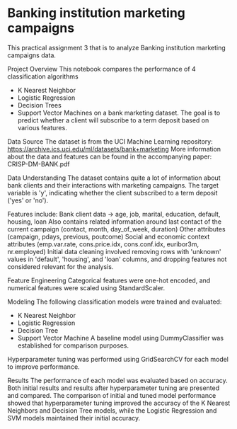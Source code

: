 # Banking institution marketing campaigns
This practical assignment 3 that is to analyze Banking institution marketing campaigns data.

Project Overview
This notebook compares the performance of 4 classification algorithms
- K Nearest Neighbor
- Logistic Regression
- Decision Trees
- Support Vector Machines
on a bank marketing dataset. The goal is to predict whether a client will subscribe to a term deposit based on various features.

Data Source
The dataset is from the UCI Machine Learning repository: https://archive.ics.uci.edu/ml/datasets/bank+marketing
More information about the data and features can be found in the accompanying paper: CRISP-DM-BANK.pdf

Data Understanding
The dataset contains quite a lot of information about bank clients and their interactions with marketing campaigns. The target variable is 'y', indicating whether the client subscribed to a term deposit ('yes' or 'no').

Features include:
Bank client data -> age, job, marital, education, default, housing, loan
Also contains related information around last contact of the current campaign (contact, month, day_of_week, duration)
Other attributes (campaign, pdays, previous, poutcome)
Social and economic context attributes (emp.var.rate, cons.price.idx, cons.conf.idx, euribor3m, nr.employed)
Initial data cleaning involved removing rows with 'unknown' values in 'default', 'housing', and 'loan' columns, and dropping features not considered relevant for the analysis.

Feature Engineering
Categorical features were one-hot encoded, and numerical features were scaled using StandardScaler.

Modeling
The following classification models were trained and evaluated:
- K Nearest Neighbor
- Logistic Regression
- Decision Tree
- Support Vector Machine
A baseline model using DummyClassifier was established for comparison purposes.

Hyperparameter tuning was performed using GridSearchCV for each model to improve performance.

Results
The performance of each model was evaluated based on accuracy. Both initial results and results after hyperparameter tuning are presented and compared.
The comparison of initial and tuned model performance showed that hyperparameter tuning improved the accuracy of the K Nearest Neighbors and Decision Tree models, while the Logistic Regression and SVM models maintained their initial accuracy.
